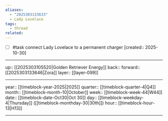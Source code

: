 ```yaml
---
aliases:
  - "2025303133633"
  - Lady Lovelace
tags:
  - thread
related:
---
```


- [ ] #task connect Lady Lovelace to a permanent charger  [created:: 2025-10-30]

***

up:: [[2025303105520|Golden Retriever Energy]]
back:: 
forward:: [[2025303133646|Zora]]
layer:: [[layer-099]]

***

year:: [[timeblock-year-2025|2025]]
quarter:: [[timeblock-quarter-4|Q4]]
month:: [[timeblock-month-10|October]]
week:: [[timeblock-week-44|W44]]
date:: [[timeblock-date-Oct30|Oct 30]]
day:: [[timeblock-weekday-4|Thursday]] ([[timeblock-monthday-30|30th]])
hour:: [[timeblock-hour-13|H13]]

***
